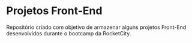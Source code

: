 # Projetos Front-End

Repositório criado com objetivo de armazenar alguns projetos Front-End desenvolvidos durante
o bootcamp da RocketCity.
